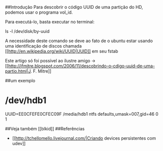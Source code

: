 ##Introdução 
Para descobrir o código UUID de uma partição do HD, podemos usar o programa vol_id.

Para executá-lo, basta executar no terminal:

 ls -l /dev/disk/by-uuid


A necessidade deste comando se deve ao fato de o
ubuntu estar usando uma identificação de discos
chamada [[http://en.wikipedia.org/wiki/UUID|UUID]]
em seu fstab

Este artigo só foi possível ao ilustre amigo → [[http://jfmitre.blogspot.com/2006/11/descobrindo-o-cdigo-uuid-de-uma-partio.html|J. F. Mitre]]

##um exemplo 

# /dev/hdb1
UUID=EE0CFEFE0CFEC09F /media/hdb1 ntfs defaults,umask=007,gid=46 0 1

##Veja também [[blkid]] 
##Referências 
* [[http://tchellomello.livejournal.com/|Criando devices persistentes com udev]]